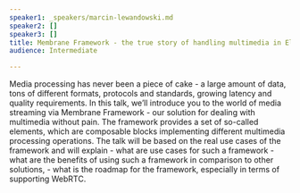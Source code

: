 ```yaml
---
speaker1: _speakers/marcin-lewandowski.md
speaker2: []
speaker3: []
title: Membrane Framework - the true story of handling multimedia in Elixir
audience: Intermediate

---
```

Media processing has never been a piece of cake - a large amount of data, tons of different formats, protocols and standards, growing latency and quality requirements. In this talk, we’ll introduce you to the world of media streaming via Membrane Framework - our solution for dealing with multimedia without pain. The framework provides a set of so-called elements, which are composable blocks implementing different multimedia processing operations. The talk will be based on the real use cases of the framework and will explain - what are use cases for such a framework - what are the benefits of using such a framework in comparison to other solutions, - what is the roadmap for the framework, especially in terms of supporting WebRTC.
